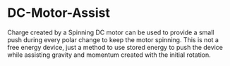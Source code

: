 # DC-Motor-Assist
Charge created by a Spinning DC motor can be used to provide a small push during every polar change to keep the motor spinning. This is not a free energy device, just a method to use stored energy to push the device while assisting gravity and momentum created with the initial rotation.
